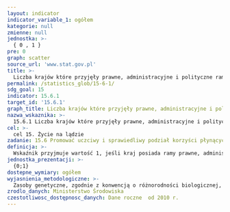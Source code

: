 ```yaml
---
layout: indicator
indicator_variable_1: ogółem
kategorie: null
zmienne: null
jednostka: >-
  { 0 , 1 }
pre: 0
graph: scatter
source_url: 'www.stat.gov.pl'
title: >-
  Liczba krajów które przyjęły prawne, administracyjne i polityczne ramy działania zapewniające sprawiedliwy i uczciwy podział korzyści płynących z użytkowania zasobów genetycznych
permalink: /statistics_glob/15-6-1/
sdg_goal: 15
indicator: 15.6.1
target_id: '15.6.1'
graph_title: Liczba krajów które przyjęły prawne, administracyjne i polityczne ramy działania zapewniające sprawiedliwy i uczciwy podział korzyści płynących z użytkowania zasobów genetycznych
nazwa_wskaznika: >-
  15.6.1 Liczba krajów które przyjęły prawne, administracyjne i polityczne ramy działania zapewniające sprawiedliwy i uczciwy podział korzyści płynących z użytkowania zasobów genetycznych
cel: >-
  cel 15. Życie na lądzie
zadanie: 15.6 Promować uczciwy i sprawiedliwy podział korzyści płynących z użytkowania zasobów genetycznych oraz promować właściwy dostęp do nich, zgodnie z międzynarodowymi postanowieniami
definicja: >-
  Wskaźnik przyjmuje wartość 1, jeśli kraj posiada ramy prawne, administracyjne i polityczne ramy działania zapewniające sprawiedliwy i uczciwy podział korzyści płynących z użytkowania zasobów genetycznych.
jednostka_prezentacji: >-
  {0;1}
dostepne_wymiary: ogółem
wyjasnienia_metodologiczne: >-
  Zasoby genetyczne, zgodnie z konwencją o różnorodności biologicznej, oznaczają materiał genetyczny (tj. jakikolwiek materiał roślinny, zwierzęcy, mikrobiologiczny lub innego pochodzenia, zawierający funkcjonalne jednostki dziedziczności).Nowym instrumentem prawa międzynarodowego, wdrażającym trzeci cel Konwencji o różnorodności biologicznej (dotyczący prawa państw do wykorzystywania swoich własnych zasobów zgodnie z własną polityką w zakresie środowiska) jest Protokół z Nagoi. Został on przyjęty przez Dziesiątą Konferencję Stron Konwencji w 2010 roku. Po wejściu w życie Protokołu z Nagoi, co nastąpiło dnia 12 października 2014 r., wszystkie podmioty pozyskujące zasoby genetyczne pochodzące z krajów, które ratyfikowały protokół, są zobowiązane do respektowania postanowień protokołu i instrumentów go wdrażających. Polska podpisała Protokół z Nagoi w dniu 20 września 2011 r. Obecnie trwa proces jego ratyfikacji.Protokół z Nagoi dotyczy dostępu do zasobów genetycznych oraz uczciwego i sprawiedliwego podziału korzyści wynikających z ich wykorzystania. Ma na celu ustanowienie systemu zobowiązującego użytkowników zasobów genetycznych do dzielenia się z dawcą tych zasobów korzyściami powstałymi w wyniku ich wykorzystania.Protokół z Nagoi ma zastosowanie zarówno do zasobów genetycznych organizmów dziko występujących, jak i użytkowanych w gospodarce (z wyjątkiem zasobów genetycznych człowieka). Wpływa na funkcjonowanie dawców i biorców zasobów genetycznych, w tym m.in. ogrodów botanicznych i zoologicznych, banków genów, sektora rolnego (hodowla zwierząt, uprawa roślin, nasiennictwo, produkcja pasz), ogrodnictwa, leśnictwa, przemysłu farmaceutycznego, kosmetycznego, biotechnologii, przetwórstwa spożywczego, a nawet przemysłu związanego z produkcją paliw i tworzyw sztucznych.Na obszarze Unii Europejskiej obowiązki użytkowników zasobów genetycznych we wszystkich państwach członkowskich reguluje Rozporządzenie Parlamentu Europejskiego i Rady (UE) nr 511/2014 z dnia 16 kwietnia 2014 r. w sprawie środków zapewniających zgodność użytkowników w Unii z wymogami wynikającymi z Protokołu z Nagoi dotyczącego dostępu do zasobów genetycznych oraz uczciwego i sprawiedliwego podziału korzyści wynikających z wykorzystania tych zasobów.Zadania i właściwość organów administracji publicznej w zakresie wykonywania przepisów rozporządzenia (UE) nr 511/2014, zasady i tryb kontroli uzyskiwania, posiadania i wykorzystania zasobów genetycznych oraz zasady odpowiedzialności za naruszenie przepisów w Polsce reguluje ustawa z dnia 19 lipca 2016 r. o dostępie do zasobów genetycznych i podziale korzyści z ich wykorzystania (Dz. U. 2016, poz. 1340).
zrodlo_danych: Ministerstwo Środowiska
czestotliwosc_dostępnosc_danych: Dane roczne  od 2010 r.
---
```

